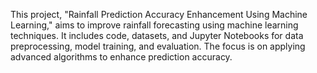This project, "Rainfall Prediction Accuracy Enhancement Using Machine Learning," aims to improve rainfall forecasting using machine learning techniques. It includes code, datasets, and Jupyter Notebooks for data preprocessing, model training, and evaluation. The focus is on applying advanced algorithms to enhance prediction accuracy.
